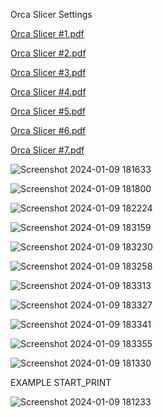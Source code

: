 Orca Slicer Settings

[Orca Slicer #1.pdf](https://github.com/Enraged-Rabbit-Community/ERCF_v2/files/13868375/Orca.Slicer.1.pdf)


[Orca Slicer #2.pdf](https://github.com/Enraged-Rabbit-Community/ERCF_v2/files/13868376/Orca.Slicer.2.pdf)


[Orca Slicer #3.pdf](https://github.com/Enraged-Rabbit-Community/ERCF_v2/files/13868378/Orca.Slicer.3.pdf)


[Orca Slicer #4.pdf](https://github.com/Enraged-Rabbit-Community/ERCF_v2/files/13868379/Orca.Slicer.4.pdf)


[Orca Slicer #5.pdf](https://github.com/Enraged-Rabbit-Community/ERCF_v2/files/13868382/Orca.Slicer.5.pdf)


[Orca Slicer #6.pdf](https://github.com/Enraged-Rabbit-Community/ERCF_v2/files/13868384/Orca.Slicer.6.pdf)


[Orca Slicer #7.pdf](https://github.com/Enraged-Rabbit-Community/ERCF_v2/files/13868426/Orca.Slicer.7.pdf)


![Screenshot 2024-01-09 181633](https://github.com/Enraged-Rabbit-Community/ERCF_v2/assets/121695166/b0123678-7ac7-42e8-90ca-fedbd93e9c07)


![Screenshot 2024-01-09 181800](https://github.com/Enraged-Rabbit-Community/ERCF_v2/assets/121695166/a21e8490-8d6e-467b-a2cc-f8d88b887e0e)


![Screenshot 2024-01-09 182224](https://github.com/Enraged-Rabbit-Community/ERCF_v2/assets/121695166/4144b86c-4930-4345-aaa1-e522c36eeef0)


![Screenshot 2024-01-09 183159](https://github.com/Enraged-Rabbit-Community/ERCF_v2/assets/121695166/191414f2-da4d-47fc-9d27-a8a6cc271d15)


![Screenshot 2024-01-09 183230](https://github.com/Enraged-Rabbit-Community/ERCF_v2/assets/121695166/90810a88-2394-46c7-a878-ed0d9aeebb8a)


![Screenshot 2024-01-09 183258](https://github.com/Enraged-Rabbit-Community/ERCF_v2/assets/121695166/91e9169a-475a-4fb4-9d98-f83920f03527)


![Screenshot 2024-01-09 183313](https://github.com/Enraged-Rabbit-Community/ERCF_v2/assets/121695166/15a981d4-0b6b-4274-b7ab-77bcfa64f401)


![Screenshot 2024-01-09 183327](https://github.com/Enraged-Rabbit-Community/ERCF_v2/assets/121695166/0bb9020e-61f1-452a-889a-836fc295a932)


![Screenshot 2024-01-09 183341](https://github.com/Enraged-Rabbit-Community/ERCF_v2/assets/121695166/871cfd5c-3ca5-4bb9-83e8-38a344d81e45)


![Screenshot 2024-01-09 183355](https://github.com/Enraged-Rabbit-Community/ERCF_v2/assets/121695166/76d6e442-ff70-48d9-9ecf-c17820b5bde2)


![Screenshot 2024-01-09 181330](https://github.com/Enraged-Rabbit-Community/ERCF_v2/assets/121695166/2152cbe5-7cd9-4369-b961-c9ee9072c3cf)

EXAMPLE START_PRINT

![Screenshot 2024-01-09 181233](https://github.com/Enraged-Rabbit-Community/ERCF_v2/assets/121695166/9af58b75-d187-4b6c-bf72-3e1f211d0ddc)
